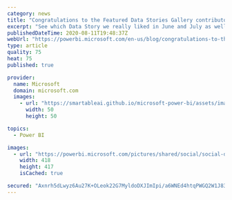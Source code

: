 ```yaml
---
category: news
title: "Congratulations to the Featured Data Stories Gallery contributors for June and July!"
excerpt: "See which Data Story we really liked in June and July as well as the honorable mentions. Find out the themes we&#8217;re looking for in upcoming months at the end of the blog."
publishedDateTime: 2020-08-11T19:48:37Z
webUrl: "https://powerbi.microsoft.com/en-us/blog/congratulations-to-the-featured-data-stories-gallery-contributors-for-june-and-july/"
type: article
quality: 75
heat: 75
published: true

provider:
  name: Microsoft
  domain: microsoft.com
  images:
    - url: "https://smartableai.github.io/microsoft-power-bi/assets/images/organizations/microsoft.com-50x50.jpg"
      width: 50
      height: 50

topics:
  - Power BI

images:
  - url: "https://powerbi.microsoft.com/pictures/shared/social/social-default-image.png"
    width: 418
    height: 417
    isCached: true

secured: "Axnrh5dLwyz6Au27K+OLeok22G7MyldoDXJImIpi/a6WNEd4htqPWGQ2W1J83vh1oDZBzGmJKzpwNNtht9+TV5viA18Dt01qB50iHxkiH/x2HqO3gmO/OO2Z8A8uYzdpxdEg5YH90mUgvR0Yn3e52L3dg+bAmUwpE/UtflA3suNzBdzUYGJ2XAUqIuK9A6S65SfDh0iOkZAL/7eCoPGvhf2O91lCGG/HVuMOcAZ/Y51/WVowcSByWxbUvkxnrEhrRXm2d2QLmPcTjTA+2o8R2fMVkcDb68+vAhuBpyKa/0pExboPoKMLVu0ZCFIACRzX5nbWrcxl1CASBoV7gJuC5g==;iDoN4zTycvVvRHYqsCQrog=="
---
```


